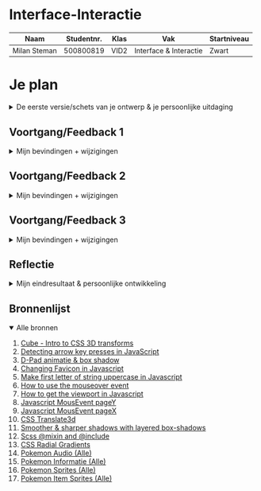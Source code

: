 # Interface-Interactie

| Naam         | Studentnr. | Klas | Vak                    | Startniveau |
| ------------ | ---------- | ---- | ---------------------- | ----------- |
| Milan Steman | 500800819  | VID2 | Interface & Interactie | Zwart       |

# Je plan

<details>
  <summary>De eerste versie/schets van je ontwerp & je persoonlijke uitdaging</summary>

### De eerste versie/schets:

<img src="assets/readme-images/20220510_094703.jpg" width="400px" alt="eerste versie/schets">

### Je ambitie:

Aan deze technieken/punten wil ik werken:

- Werken met 3d objecten in CSS;
- Transities en animaties;
- Interacties d.m.v. DOM manipulatie

</details>

## Voortgang/Feedback 1

<details>
  <summary>Mijn bevindingen + wijzigingen</summary>

### Bevinding 1:

Hoe wil je precies de evolutie gaan tonen voor alle Eevee's?

#### oplossing:

Dit was een goed punt. Een pokedex is leuk, maar hoe ga je precies de evoluties tonen? Ik ben tot de oplossing gekomen om de benodigde items op het bovenste scherm te tonen. Dit kan bijvoorbeeld door alle Eevee's op een rij te zetten, met het item.

### Bevinding 2:

Welke transities wil je in je ontwerp stoppen? Kan er bijvoorbeeld een swipe-effect o.i.d. komen?

#### oplossing:

Het liefst wil ik een scroll effect creëren wanneer je van Eevee verandert.

### Bevinding 3:

Zijn er nog easter eggs die je wilt toevoegen?

#### oplossing:

Misschien zou het leuk zijn om als easter egg een pokeball-icon per Eevee te zetten wanneer je erover hovered, of dat er iets qua tekst op de achtergrond verandert.

</details>

## Voortgang/Feedback 2

<details>
  <summary>Mijn bevindingen + wijzigingen</summary>
  
  ### Bevinding 1:
  Je hebt nog geen fonts gebruikt op je pagina. Kijk of je misschien een lokaal font, of eentje van Google/Adobe kan inladen.

#### oplossing:

Eigenlijk had ik op dit moment nog niet heel veel behoefte aan een font. Ik had nog maar drie regels met tekst. De bedoeling is dat er per Eeveelution en korte tekst met wat uitleg komt te staan. Dit staat in het reguliere sans-serif niet heel mooi. Daarom heb ik het font [inter](https://fonts.google.com/specimen/Inter) geïmporteerd vanuit Google Fonts.

### Bevinding 2:

Je openklapbare rechthoekjes kunnen nog niet met tab geselecteerd worden. Bovendien missen de buttons nog een aantal states.

#### oplossing:

De openklapbare rechthoeken zijn geen buttons. Daarom kunnen ze niet automatisch met tab geselecteerd worden. Hiervoor heb ik het HTML attribuut `tabindex` gebruikt.

```html
<!-- Rechthoek 5 -->
<section tabindex="1">
    <ol>
        <li></li>
        <li></li>
        <li></li>
        <li></li>
        <li></li>
        <li></li>
    </ol>
</section>
```

Aan de buttons heb ik een active state toegevoegd. Hierdoor krijg je een daadwerkelijke inklikbare button.


### Bevinding 3:
Ik zie dat je een extensie gebruikt op je CSS. Hierdoor compiled het alleen verkeerd om. Je custom properties en globale stijling komen onderaan te staan.

#### oplossing:

Ik had in mijn main.scss perongeluk eerst de verschillende mapjes geïmporteerd voor de globale stijling. Hierdoor stond het allemaal andersom. Dit heb ik omgedraait. In de main.scss staan nu pas op het eind de imports.

### Bevinding 4:
In je CSS custom properties wordt niet altijd dezelfde manier gebruikt om kleurtjes te verzamelen.

#### oplossing:

In de custom properties stonden wat kleurtjes die met hsl gespecificeerd werden. Dit was niet de bedoeling, aangezien ik niet met verschillende tinten ging werken. De onnodige kleurtjes zijn weggehaald of aangepast naar een hexcode.

### Bevinding 5:
Er zijn nog een paar divjes die onnodig wrappen om bepaalde elementen.

#### oplossing:

Er waren nog een aantal divjes die wrappen om een losse section of ander element. Deze zijn in de HTML weggehaald en in de CSS is de stijling zodanig aangepast dat hetzelfde resultaat (qua stijling) te behalen was zonder de extra div.

</details>

## Voortgang/Feedback 3

<details>
  <summary>Mijn bevindingen + wijzigingen</summary>
  
  ### Bevinding 1:
  Je hebt nu een 3d model, maar buiten de start-animatie doe je er niet veel mee. Is het misschien een idee om nog iets interactiefs met je 3d model te doen?

#### oplossing:

Om ervoor te zorgen dat er toch een stukje interactiviteit was met het 3d object, heb ik een functie aangemaakt die het 3d model laat transformen wanneer je buiten de 'box' van de pokedex aan het hoveren bent. Hier kijk ik ook naar de 'hoek' waarin de cursor zich bevind. Zo kunnen we de translate3d aanpassen o.b.v. muispositie.

### Bevinding 2:

De interactie in de pokedex voelt nog wat leeg aan. Is er een manier waarop je het wat speelser kan maken?

#### oplossing:

Om de interactie te verhogen, heb ik de actieve Eevee in de bovenste lijst een animatie gegeven, Nu springt de huidige Eevee op en neer, net als in de echte game. Verder verandert de favicon en de titel naar de huidige Eevee. Bovendien laat ik per Eevee in de bovenste lijst zien welk item ze nodig hebben om te evolueren.

### Bevinding 3:

De blurry achtergrond is nog moeilijk te spotten. Kan je deze op een manier versterken?

#### oplossing:

Om de achtergrond te versterken, heb ik een 'outer'- en 'inner' cirkel gemaakt. De inner ring heeft meer opacity, maar is kleiner. Hierdoor krijg je een mooier achtergrond-effect.

### Bevinding 4:

De achtergrond en Eevee's veranderen nog steeds wanneer de pokedex uit staat. Je kan ook op het geluid-knopje drukken (wanneer de pokedex uit staat).

#### oplossing:

Dit was natuurlijk niet de bedoeling. Ik wil eigenlijk dat je alleen de interacteren met de elementen wanneer de pokedex aan staat. Hiervoor heb ik in het Javascript bestand een if statement gezet voor elke interactief blokje. Deze statement bevat een conditie die bekijkt of de pokedex de classList 'online' bevat. Wanneer dit niet het geval is, dan zullen de interactieve elementen nog niet werken.

### Bevinding 5:

De tekst in je pokedex snijdt nu nog af. Is dit de bedoeling? Of zou je er bijvoorbeeld doorheen kunnen scrollen?

#### oplossing:

De tekst hoort eigenlijk scrollable te zijn. Om dit te realiseren, heb ik bij de parent (li) een overflow met als waarde scroll neergezet. De parent (ol) heeft nog steeds de waarde hidden. Zo snijdt de tekst af in het beeldscherm, maar kan je wel door de tekst heen scrollen.

</details>

## Reflectie

<details>
  <summary>Mijn eindresultaat & persoonlijke ontwikkeling</summary>

### Je uitkomst - karakteristiek screenshot(s):
<img src="assets/readme-images/eindresultaat-1.png" width="49%" alt="eerste versie/schets">
<img src="assets/readme-images/eindresultaat-2.png" width="49%" alt="eerste versie/schets">
<img src="assets/readme-images/eindresultaat-3.png" width="49%" alt="eerste versie/schets">

### Dit ging goed/Heb ik geleerd:

Korte omschrijving met plaatje(s)

### Dit was lastig/Is niet gelukt:

Korte omschrijving met plaatje(s)

</details>

## Bronnenlijst

<details open>
<summary>Alle bronnen</summary>

1. [Cube - Intro to CSS 3D transforms](https://3dtransforms.desandro.com/cube)
2. [Detecting arrow key presses in JavaScript](https://stackoverflow.com/a/44213036)
3. [D-Pad animatie & box shadow](https://sinds1971.nl/spelenmetcss/2022-feb/stephan/index.html)
4. [Changing Favicon in Javascript](https://bootstrapcreative.com/how-to-change-favicon-with-javascript/)
5. [Make first letter of string uppercase in Javascript](https://stackoverflow.com/questions/1026069/how-do-i-make-the-first-letter-of-a-string-uppercase-in-javascript)
6. [How to use the mouseover event](https://developer.mozilla.org/en-US/docs/Web/API/Element/mouseover_event)
7. [How to get the viewport in Javascript](https://stackoverflow.com/questions/1766861/find-the-exact-height-and-width-of-the-viewport-in-a-cross-browser-way-no-proto)
8. [Javascript MousEvent pageY](https://developer.mozilla.org/en-US/docs/Web/API/MouseEvent/pageY)
9. [Javascript MousEvent pageX](https://developer.mozilla.org/en-US/docs/Web/API/MouseEvent/pageX)
10. [CSS Translate3d](https://developer.mozilla.org/en-US/docs/Web/CSS/transform-function/translate3d)
11. [Smoother & sharper shadows with layered box-shadows](https://tobiasahlin.com/blog/layered-smooth-box-shadows/)
12. [Scss @mixin and @include](https://sass-lang.com/documentation/at-rules/mixin)
13. [CSS Radial Gradients](https://developer.mozilla.org/en-US/docs/Web/CSS/gradient/radial-gradient)
14. [Pokemon Audio (Alle)](https://play.pokemonshowdown.com/audio/cries)
15. [Pokemon Informatie (Alle)](https://bulbapedia.bulbagarden.net/wiki/Eeveelution)
16. [Pokemon Sprites (Alle)](https://www.ign.com/wikis/pokemon-black-and-white/)
17. [Pokemon Item Sprites (Alle)](https://bulbapedia.bulbagarden.net/)
</details>
